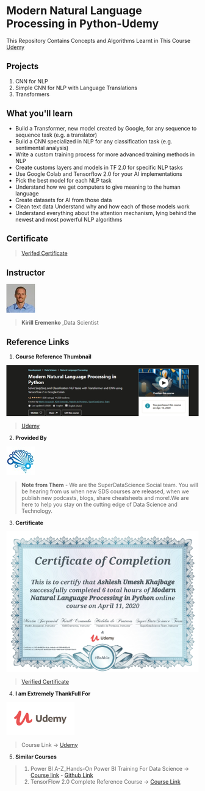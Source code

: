 # Modern Natural Language Processing in Python-Udemy
 This Repository Contains Concepts and Algorithms Learnt in This Course [Udemy](https://www.udemy.com/share/102fxSBUEecFdWRnQ=/)

 ## Projects
 1. CNN for NLP
 2. Simple CNN for NLP with Language Translations
 3. Transformers

 ## What you'll learn
* Build a Transformer, new model created by Google, for any sequence to sequence task (e.g. a translator)
* Build a CNN specialized in NLP for any classification task (e.g. sentimental analysis)
* Write a custom training process for more advanced training methods in NLP
* Create customs layers and models in TF 2.0 for specific NLP tasks
* Use Google Colab and Tensorflow 2.0 for your AI implementations
* Pick the best model for each NLP task
* Understand how we get computers to give meaning to the human language
* Create datasets for AI from those data
* Clean text data Understand why and how each of those models work
* Understand everything about the attention mechanism, lying behind the newest and most powerful NLP algorithms


## Certificate
>  [Verifed Certificate](https://www.udemy.com/certificate/UC-ab49828e-5c2c-4b8a-bcef-5259d9153a10/)

## Instructor

![Kirill Eremenko](https://github.com/Ashleshk/Modern-Natural-Language-Processing-in-Python-Udemy/blob/master/resource/kiril.jpg)

> **Kirill Eremenko** ,Data Scientist

## Reference Links
1. **Course Reference Thumbnail**

![Course Description](https://github.com/Ashleshk/Modern-Natural-Language-Processing-in-Python-Udemy/blob/master/resource/description.PNG)

 > [Udemy](https://www.udemy.com/share/102fxSBUEecFdWRnQ=/)

 2. **Provided By**

![Super Data Science Team](https://github.com/Ashleshk/Modern-Natural-Language-Processing-in-Python-Udemy/blob/master/resource/27129696_acc1.jpg)

> **Note from Them** - We are the SuperDataScience Social team. You will be hearing from us when new SDS courses are released, when we publish new podcasts, blogs, share cheatsheets and more!.We are here to help you stay on the cutting edge of Data Science and Technology.

3. **Certificate**

![Certificate](https://github.com/Ashleshk/Modern-Natural-Language-Processing-in-Python-Udemy/blob/master/resource/certificate.PNG)

 > [Verified Certificate](https://www.udemy.com/certificate/UC-ab49828e-5c2c-4b8a-bcef-5259d9153a10/)

 4. **I am Extremely ThankFull For**

 ![Udemy](https://github.com/Ashleshk/Modern-Natural-Language-Processing-in-Python-Udemy/blob/master/resource/Udemy.PNG)

  > Course Link -> [Udemy](https://www.udemy.com/share/102fxSBUEecFdWRnQ=/)

  5. **Similar Courses**
> 1. Power BI A-Z_Hands-On Power BI Training For Data Science -> [Course link](https://www.udemy.com/share/101WGaBUEecFdWRnQ=/) - [Github Link](https://github.com/Ashleshk/Power-BI-A-Z-Hands-On-Power-BI-Training-For-Data-Science-Udemy)
> 2. TensorFlow 2.0 Complete Reference Course -> [Course Link](https://www.udemy.com/share/101qEyBUEecFdWRnQ=/)